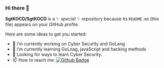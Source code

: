 ### Hi there 👋


**SgtKOCD/SgtKOCD** is a ✨ _special_ ✨ repository because its `README.md` (this file) appears on your GitHub profile.

Here are some ideas to get you started:

- 🔭 I’m currently working on Cyber Security and GoLang
- 🌱 I’m currently learning GoLnag, javaScript and hacking methods
- 🤔 Looking for ways to learn Cyber Security.
- 📫 How to reach me: [![Github Badge](https://img.shields.io/badge/-Github-000?style=quare&labelColor=000&logo=Github&logoColor=white&link=link)](https://github.com/SgtKOCD) 


